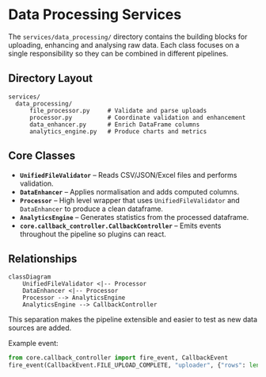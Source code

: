 # Data Processing Services

The `services/data_processing/` directory contains the building blocks for uploading, enhancing and analysing raw data.  Each class focuses on a single responsibility so they can be combined in different pipelines.

## Directory Layout

```
services/
  data_processing/
      file_processor.py     # Validate and parse uploads
      processor.py          # Coordinate validation and enhancement
      data_enhancer.py      # Enrich DataFrame columns
      analytics_engine.py   # Produce charts and metrics
```

## Core Classes

- **`UnifiedFileValidator`** – Reads CSV/JSON/Excel files and performs validation.
- **`DataEnhancer`** – Applies normalisation and adds computed columns.
- **`Processor`** – High level wrapper that uses `UnifiedFileValidator` and `DataEnhancer` to produce a clean dataframe.
- **`AnalyticsEngine`** – Generates statistics from the processed dataframe.
- **``core.callback_controller.CallbackController``** – Emits events throughout the pipeline so plugins can react.

## Relationships

```mermaid
classDiagram
    UnifiedFileValidator <|-- Processor
    DataEnhancer <|-- Processor
    Processor --> AnalyticsEngine
    AnalyticsEngine --> CallbackController
```

This separation makes the pipeline extensible and easier to test as new data sources are added.

Example event:
```python
from core.callback_controller import fire_event, CallbackEvent
fire_event(CallbackEvent.FILE_UPLOAD_COMPLETE, "uploader", {"rows": len(df)})
```
